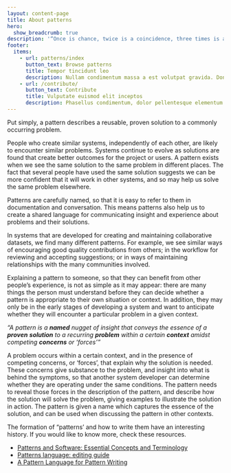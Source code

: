 ```yaml
---
layout: content-page
title: About patterns
hero:
  show_breadcrumb: true
description: '“Once is chance, twice is a coincidence, three times is a pattern”'
footer:
  items:
    - url: patterns/index
      button_text: Browse patterns
      title: Tempor tincidunt leo
      description: Nullam condimentum massa a est volutpat gravida. Donec hendrerit orci arcu, eu fermentum arcu malesuada nec.
    - url: /contribute/
      button_text: Contribute
      title: Vulputate euismod elit inceptos
      description: Phasellus condimentum, dolor pellentesque elementum gravida, nulla lorem ullamcorper felis, quis sodales nibh tellus a magna.
---
```


Put simply, a pattern describes a reusable, proven solution to a commonly occurring problem.

People who create similar systems, independently of each other, are likely to encounter similar problems. Systems continue to evolve as solutions are found that create better outcomes for the project or users. A pattern exists when we see the same solution to the same problem in different places. The fact that several people have used the same solution suggests we can be more confident that it will work in other systems, and so may help us solve the same problem elsewhere.

Patterns are carefully named, so that it is easy to refer to them in documentation and conversation. This means patterns also help us to create a shared language for communicating insight and experience about problems and their solutions.

In systems that are developed for creating and maintaining collaborative datasets, we find many different patterns. For example, we see similar ways of encouraging good quality contributions from others; in the workflow for reviewing and accepting suggestions; or in ways of maintaining relationships with the many communities involved.

Explaining a pattern to someone, so that they can benefit from other people’s experience, is not as simple as it may appear: there are many things the person must understand before they can decide whether a pattern is appropriate to their own situation or context. In addition, they may only be in the early stages of developing a system and want to anticipate whether they will encounter a particular problem in a given context.

_“A pattern is a **named** nugget of insight that conveys the essence of a **proven** **solution** to a recurring **problem** within a certain **context** amidst competing **concerns** or ‘forces’”_

A problem occurs within a certain context, and in the presence of competing concerns, or ‘forces’, that explain why the solution is needed. These concerns give substance to the problem, and insight into what is behind the symptoms, so that another system developer can determine whether they are operating under the same conditions. The pattern needs to reveal those forces in the description of the pattern, and describe how the solution will solve the problem, giving examples to illustrate the solution in action. The pattern is given a name which captures the essence of the solution, and can be used when discussing the pattern in other contexts.

The formation of “patterns’ and how to write them have an interesting history. If you would like to know more, check these resources.



*   [Patterns and Software: Essential Concepts and Terminology](http://www.bradapp.com/docs/patterns-intro.html#PatternDefinition)
*   [Patterns language: editing guide](https://hillside.net/documents/language-of-shepherding.pdf)
*   [A Pattern Language for Pattern Writing](https://hillside.net/index.php/a-pattern-language-for-pattern-writing)
